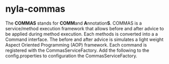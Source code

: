 # nyla-commas
The **COMMAS** stands for **COMM**and **A**nnotation**S**.  COMMAS is a service/method execution framework that allows before and after advice to be applied during method execution. Each methods is converted into a a Command interface.  The before and after advice is simulates a light weight Aspect Oriented Programming (AOP) framework.   Each command is registered with the CommasServiceFactory. Add the following to the config.properties to configuration the CommasServiceFactory.
